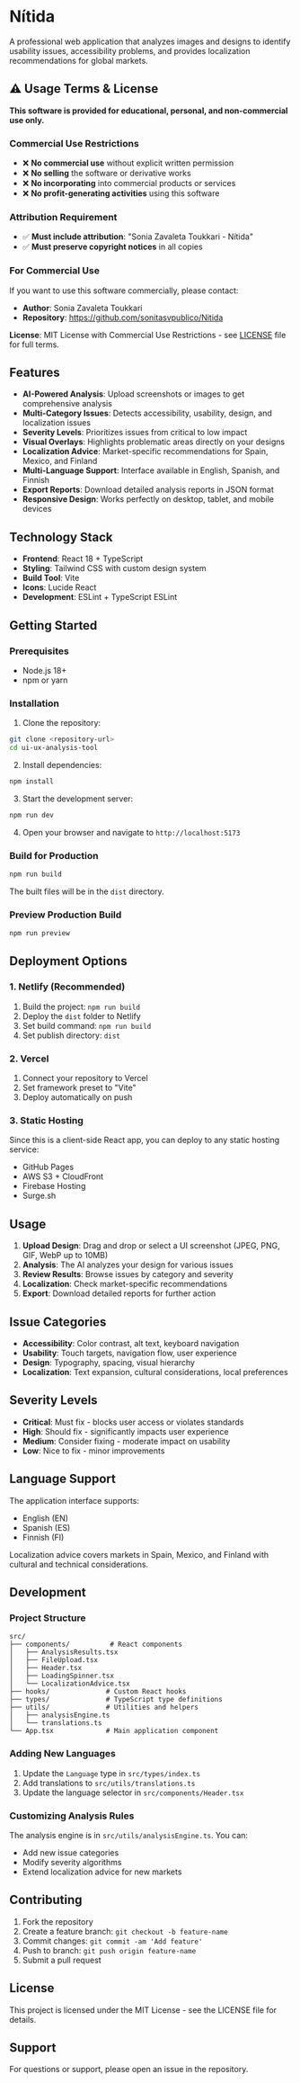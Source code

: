 # Nítida

A professional web application that analyzes images and designs to identify usability issues, accessibility problems, and provides localization recommendations for global markets.

## ⚠️ Usage Terms & License

**This software is provided for educational, personal, and non-commercial use only.**

### Commercial Use Restrictions
- ❌ **No commercial use** without explicit written permission
- ❌ **No selling** the software or derivative works
- ❌ **No incorporating** into commercial products or services
- ❌ **No profit-generating activities** using this software

### Attribution Requirement
- ✅ **Must include attribution**: "Sonia Zavaleta Toukkari - Nítida"
- ✅ **Must preserve copyright notices** in all copies

### For Commercial Use
If you want to use this software commercially, please contact:
- **Author**: Sonia Zavaleta Toukkari
- **Repository**: https://github.com/sonitasvpublico/Nitida

**License**: MIT License with Commercial Use Restrictions - see [LICENSE](LICENSE) file for full terms.

## Features

- **AI-Powered Analysis**: Upload screenshots or images to get comprehensive analysis
- **Multi-Category Issues**: Detects accessibility, usability, design, and localization issues
- **Severity Levels**: Prioritizes issues from critical to low impact
- **Visual Overlays**: Highlights problematic areas directly on your designs
- **Localization Advice**: Market-specific recommendations for Spain, Mexico, and Finland
- **Multi-Language Support**: Interface available in English, Spanish, and Finnish
- **Export Reports**: Download detailed analysis reports in JSON format
- **Responsive Design**: Works perfectly on desktop, tablet, and mobile devices

## Technology Stack

- **Frontend**: React 18 + TypeScript
- **Styling**: Tailwind CSS with custom design system
- **Build Tool**: Vite
- **Icons**: Lucide React
- **Development**: ESLint + TypeScript ESLint

## Getting Started

### Prerequisites

- Node.js 18+ 
- npm or yarn

### Installation

1. Clone the repository:
```bash
git clone <repository-url>
cd ui-ux-analysis-tool
```

2. Install dependencies:
```bash
npm install
```

3. Start the development server:
```bash
npm run dev
```

4. Open your browser and navigate to `http://localhost:5173`

### Build for Production

```bash
npm run build
```

The built files will be in the `dist` directory.

### Preview Production Build

```bash
npm run preview
```

## Deployment Options

### 1. Netlify (Recommended)

1. Build the project: `npm run build`
2. Deploy the `dist` folder to Netlify
3. Set build command: `npm run build`
4. Set publish directory: `dist`

### 2. Vercel

1. Connect your repository to Vercel
2. Set framework preset to "Vite"
3. Deploy automatically on push

### 3. Static Hosting

Since this is a client-side React app, you can deploy to any static hosting service:
- GitHub Pages
- AWS S3 + CloudFront
- Firebase Hosting
- Surge.sh

## Usage

1. **Upload Design**: Drag and drop or select a UI screenshot (JPEG, PNG, GIF, WebP up to 10MB)
2. **Analysis**: The AI analyzes your design for various issues
3. **Review Results**: Browse issues by category and severity
4. **Localization**: Check market-specific recommendations
5. **Export**: Download detailed reports for further action

## Issue Categories

- **Accessibility**: Color contrast, alt text, keyboard navigation
- **Usability**: Touch targets, navigation flow, user experience
- **Design**: Typography, spacing, visual hierarchy  
- **Localization**: Text expansion, cultural considerations, local preferences

## Severity Levels

- **Critical**: Must fix - blocks user access or violates standards
- **High**: Should fix - significantly impacts user experience
- **Medium**: Consider fixing - moderate impact on usability
- **Low**: Nice to fix - minor improvements

## Language Support

The application interface supports:
- English (EN)
- Spanish (ES) 
- Finnish (FI)

Localization advice covers markets in Spain, Mexico, and Finland with cultural and technical considerations.

## Development

### Project Structure

```
src/
├── components/          # React components
│   ├── AnalysisResults.tsx
│   ├── FileUpload.tsx
│   ├── Header.tsx
│   ├── LoadingSpinner.tsx
│   └── LocalizationAdvice.tsx
├── hooks/              # Custom React hooks
├── types/              # TypeScript type definitions
├── utils/              # Utilities and helpers
│   ├── analysisEngine.ts
│   └── translations.ts
└── App.tsx             # Main application component
```

### Adding New Languages

1. Update the `Language` type in `src/types/index.ts`
2. Add translations to `src/utils/translations.ts`
3. Update the language selector in `src/components/Header.tsx`

### Customizing Analysis Rules

The analysis engine is in `src/utils/analysisEngine.ts`. You can:
- Add new issue categories
- Modify severity algorithms
- Extend localization advice for new markets

## Contributing

1. Fork the repository
2. Create a feature branch: `git checkout -b feature-name`
3. Commit changes: `git commit -am 'Add feature'`
4. Push to branch: `git push origin feature-name`
5. Submit a pull request

## License

This project is licensed under the MIT License - see the LICENSE file for details.

## Support

For questions or support, please open an issue in the repository.
